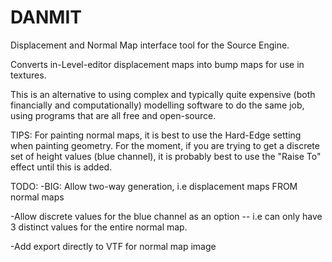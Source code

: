 # DANMIT
Displacement and Normal Map interface tool for the Source Engine.

Converts in-Level-editor displacement maps into bump maps for use in textures.

This is an alternative to using complex and typically quite expensive (both financially and computationally) modelling software to do the same job,
using programs that are all free and open-source.

TIPS:
For painting normal maps, it is best to use the Hard-Edge setting when painting geometry.
For the moment, if you are trying to get a discrete set of height values (blue channel),
it is probably best to use the "Raise To" effect until this is added.

TODO:
-BIG: Allow two-way generation, i.e displacement maps FROM normal maps

-Allow discrete values for the blue channel as an option -- i.e can only have 3 distinct values for the entire normal map.

-Add export directly to VTF for normal map image
